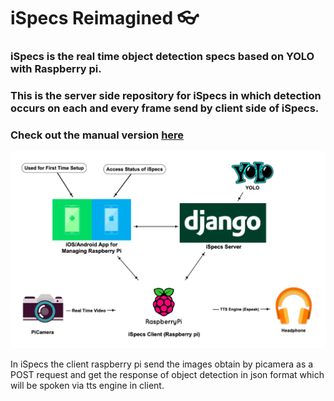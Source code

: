 # iSpecs Reimagined 👓

### iSpecs is the real time object detection specs based on YOLO with Raspberry pi.

### This is the server side repository for iSpecs in which detection occurs on each and every frame send by client side of iSpecs.

### Check out the manual version [here](https://github.com/Shritesh99/iSpecs)

<p align="center">
  <img src="https://github.com/Shritesh99/iSpecs-Reimagined_Server/blob/master/images/iSpecs-Arch.png" />
</p>



In iSpecs the client raspberry pi send the images obtain by picamera as a POST request and get the response of object detection in json format which will be spoken via tts engine in client.
